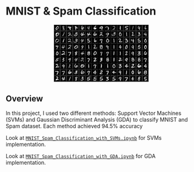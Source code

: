 # MNIST & Spam Classification
<p align="center">
<img src="../images/MNIST.jpeg" width=250>

## Overview
In this project, I used two different methods: Support Vector Machines (SVMs) and Gaussian Discriminant Analysis (GDA) to classify MNIST and Spam dataset. Each method achieved 94.5% accuracy

Look at [`MNIST_Spam_Classification_with_SVMs.ipynb`](/MNIST%20&%20Spam%20Classification/MNIST_Spam_Classification_with_SVMs.ipynb) for SVMs implementation.

Look at [`MNIST_Spam_Classification_with_GDA.ipynb`](/MNIST%20&%20Spam%20Classification/MNIST_Spam_Classification_with_GDA.ipynb) for GDA implementation.